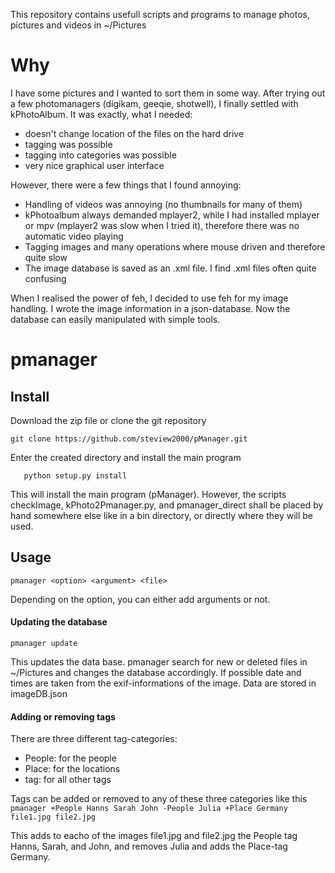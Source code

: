 This repository contains usefull scripts and programs to manage photos, pictures and videos in ~/Pictures

# Why

I have some pictures and I wanted to sort them in some way. After trying out a few photomanagers
(digikam,  geeqie, shotwell), I finally settled with kPhotoAlbum. It was exactly, what I needed:
	
 - doesn't change location of the files on the hard drive
 - tagging was possible
 - tagging into categories was possible
 - very nice graphical user interface

However, there were a few things that I found annoying:

 - Handling of videos was annoying (no thumbnails for many of them)
 - kPhotoalbum always demanded mplayer2, while I had installed mplayer or mpv (mplayer2 was slow when I tried it), therefore there was no automatic video playing
 - Tagging images and many operations where mouse driven and therefore quite slow
 - The image database is saved as an .xml file. I find .xml files often quite confusing

When I realised the power of feh, I decided to use feh for my image handling. I wrote the image
information in a json-database. Now the database can easily manipulated with simple tools.

# pmanager

## Install
Download the zip file or clone the git repository

```git clone https://github.com/steview2000/pManager.git```

Enter the created directory and install the main program
```cd pManager
   python setup.py install
```

This will install the main program (pManager). However, the scripts checkImage, kPhoto2Pmanager.py,
and pmanager_direct shall be placed by hand somewhere else like in a bin directory, or directly where
they will be used.


## Usage

```pmanager <option> <argument> <file>```

Depending on the option, you can either add arguments or not.

#### Updating the database

```pmanager update```

This updates the data base. pmanager search for new or deleted files in ~/Pictures and changes the
database accordingly. If possible date and times are taken from the exif-informations of the image.
Data are stored in imageDB.json

#### Adding or removing tags
There are three different tag-categories:

 - People: for the people
 - Place:  for the locations
 - tag:	  for all other tags

Tags can be added or removed to any of these three categories like this
```pmanager +People Hanns Sarah John -People Julia +Place Germany file1.jpg file2.jpg```

This adds to eacho of the images file1.jpg and file2.jpg the People tag Hanns, Sarah, and John, and
removes Julia and adds the Place-tag Germany.




	


